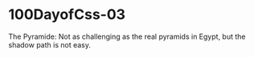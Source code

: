 # 100DayofCss-03
The Pyramide: Not as challenging as the real pyramids in Egypt, but the shadow path is not easy.
